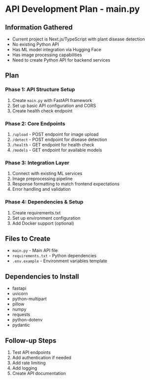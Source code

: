 # API Development Plan - main.py

## Information Gathered
- Current project is Next.js/TypeScript with plant disease detection
- No existing Python API
- Has ML model integration via Hugging Face
- Has image processing capabilities
- Need to create Python API for backend services

## Plan

### Phase 1: API Structure Setup
1. Create `main.py` with FastAPI framework
2. Set up basic API configuration and CORS
3. Create health check endpoint

### Phase 2: Core Endpoints
1. `/upload` - POST endpoint for image upload
2. `/detect` - POST endpoint for disease detection
3. `/health` - GET endpoint for health check
4. `/models` - GET endpoint for available models

### Phase 3: Integration Layer
1. Connect with existing ML services
2. Image preprocessing pipeline
3. Response formatting to match frontend expectations
4. Error handling and validation

### Phase 4: Dependencies & Setup
1. Create requirements.txt
2. Set up environment configuration
3. Add Docker support (optional)

## Files to Create
- `main.py` - Main API file
- `requirements.txt` - Python dependencies
- `.env.example` - Environment variables template

## Dependencies to Install
- fastapi
- uvicorn
- python-multipart
- pillow
- numpy
- requests
- python-dotenv
- pydantic

## Follow-up Steps
1. Test API endpoints
2. Add authentication if needed
3. Add rate limiting
4. Add logging
5. Create API documentation
